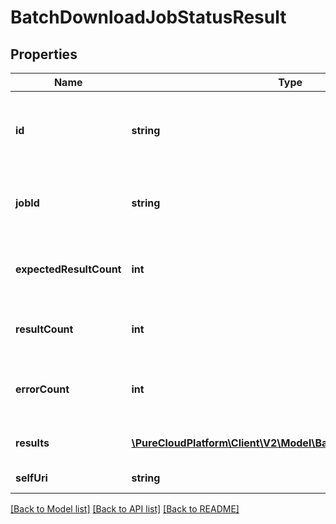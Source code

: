 # BatchDownloadJobStatusResult

## Properties
Name | Type | Description | Notes
------------ | ------------- | ------------- | -------------
**id** | **string** | The globally unique identifier for the object. | [optional] 
**jobId** | **string** | JobId returned when job was initially submitted | [optional] 
**expectedResultCount** | **int** | Number of results expected when job is completed | [optional] 
**resultCount** | **int** | Current number of results available | [optional] 
**errorCount** | **int** | Number of error results produced so far | [optional] 
**results** | [**\PureCloudPlatform\Client\V2\Model\BatchDownloadJobResult[]**](BatchDownloadJobResult.md) | Current set of results for the job | [optional] 
**selfUri** | **string** | The URI for this object | [optional] 

[[Back to Model list]](../README.md#documentation-for-models) [[Back to API list]](../README.md#documentation-for-api-endpoints) [[Back to README]](../README.md)


